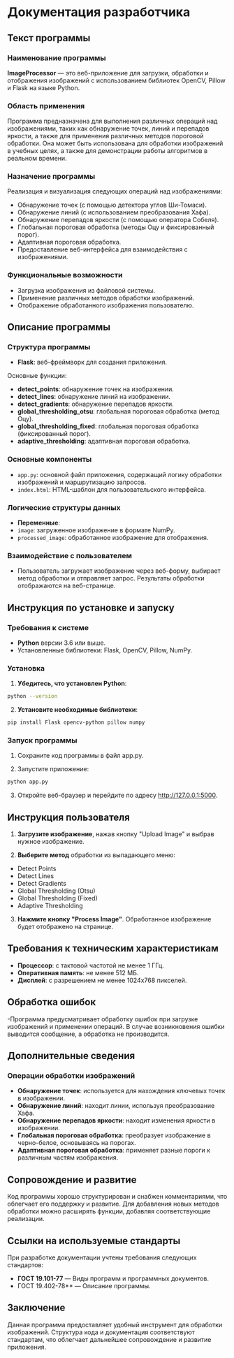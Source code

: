 # Документация разработчика

## Текст программы

### Наименование программы

**ImageProcessor** — это веб-приложение для загрузки, обработки и отображения изображений с использованием библиотек OpenCV, Pillow и Flask на языке Python.

### Область применения

Программа предназначена для выполнения различных операций над изображениями, таких как обнаружение точек, линий и перепадов яркости, а также для применения различных методов пороговой обработки. Она может быть использована для обработки изображений в учебных целях, а также для демонстрации работы алгоритмов в реальном времени.

### Назначение программы

Реализация и визуализация следующих операций над изображениями:

- Обнаружение точек (с помощью детектора углов Ши-Томаси).
- Обнаружение линий (с использованием преобразования Хафа).
- Обнаружение перепадов яркости (с помощью оператора Собеля).
- Глобальная пороговая обработка (методы Оцу и фиксированный порог).
- Адаптивная пороговая обработка.
- Предоставление веб-интерфейса для взаимодействия с изображениями.

### Функциональные возможности

- Загрузка изображения из файловой системы.
- Применение различных методов обработки изображений.
- Отображение обработанного изображения пользователю.

## Описание программы

### Структура программы

- **Flask**: веб-фреймворк для создания приложения.

Основные функции:

- **detect_points**: обнаружение точек на изображении.
- **detect_lines**: обнаружение линий на изображении.
- **detect_gradients**: обнаружение перепадов яркости.
- **global_thresholding_otsu**: глобальная пороговая обработка (метод Оцу).
- **global_thresholding_fixed**: глобальная пороговая обработка (фиксированный порог).
- **adaptive_thresholding**: адаптивная пороговая обработка.

### Основные компоненты

- `app.py`: основной файл приложения, содержащий логику обработки изображений и маршрутизацию запросов.
- `index.html`: HTML-шаблон для пользовательского интерфейса.

### Логические структуры данных

- **Переменные**:
- ``image``: загруженное изображение в формате NumPy.
- ``processed_image``: обработанное изображение для отображения.
  
### Взаимодействие с пользователем

- Пользователь загружает изображение через веб-форму, выбирает метод обработки и отправляет запрос. Результаты обработки отображаются на веб-странице.

## Инструкция по установке и запуску

### Требования к системе

- **Python** версии 3.6 или выше.
- Установленные библиотеки: Flask, OpenCV, Pillow, NumPy.

### Установка

1. **Убедитесь, что установлен Python**:
   
```bash
python --version
```

2. **Установите необходимые библиотеки**:

```bash
pip install Flask opencv-python pillow numpy
```

### Запуск программы

1. Сохраните код программы в файл app.py.
   
2. Запустите приложение:

```bash
python app.py
```

3. Откройте веб-браузер и перейдите по адресу http://127.0.0.1:5000.

## Инструкция пользователя

1. **Загрузите изображение**, нажав кнопку "Upload Image" и выбрав нужное изображение.

2. **Выберите метод** обработки из выпадающего меню:

- Detect Points
- Detect Lines
- Detect Gradients
- Global Thresholding (Otsu)
- Global Thresholding (Fixed)
- Adaptive Thresholding

3. **Нажмите кнопку "Process Image"**. Обработанное изображение будет отображено на странице.

## Требования к техническим характеристикам

- **Процессор**: с тактовой частотой не менее 1 ГГц.
- **Оперативная память**: не менее 512 МБ.
- **Дисплей**: с разрешением не менее 1024x768 пикселей.

## Обработка ошибок

-Программа предусматривает обработку ошибок при загрузке изображений и применении операций. В случае возникновения ошибки выводится сообщение, а обработка не производится.

## Дополнительные сведения

### Операции обработки изображений

- **Обнаружение точек**: используется для нахождения ключевых точек в изображении.
- **Обнаружение линий**: находит линии, используя преобразование Хафа.
- **Обнаружение перепадов яркости**: находит изменения яркости в изображении.
- **Глобальная пороговая обработка**: преобразует изображение в черно-белое, основываясь на порогах.
- **Адаптивная пороговая обработка**: применяет разные пороги к различным частям изображения.

## Сопровождение и развитие

Код программы хорошо структурирован и снабжен комментариями, что облегчает его поддержку и развитие. Для добавления новых методов обработки можно расширять функции, добавляя соответствующие реализации.

## Ссылки на используемые стандарты

При разработке документации учтены требования следующих стандартов:

- **ГОСТ 19.101-77** — Виды программ и программных документов.
- ГОСТ 19.402-78** — Описание программы.

## Заключение

Данная программа предоставляет удобный инструмент для обработки изображений. Структура кода и документация соответствуют стандартам, что облегчает дальнейшее сопровождение и развитие приложения.
